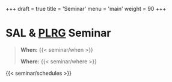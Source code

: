 +++
draft = true
title = 'Seminar'
menu = 'main'
weight = 90
+++

# SAL & [PLRG](https://plrg.korea.ac.kr) Seminar
> **When:** {{< seminar/when >}}
>
> **Where:** {{< seminar/where >}}

{{< seminar/schedules >}}
